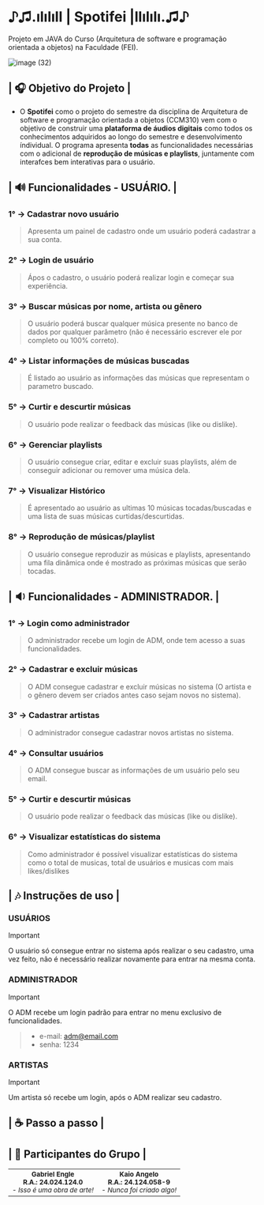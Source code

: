 # ♪♫.ılılıll | Spotifei |llılılı.♫♪
Projeto em JAVA do Curso (Arquitetura de software e programação orientada a objetos) na Faculdade (FEI).

![image (32)](https://github.com/user-attachments/assets/a15f001d-649c-4b5f-887b-05c0449ff9f4)

## | 🎧 Objetivo do Projeto | 
- O <b>Spotifei</b> como o projeto do semestre da disciplina de Arquitetura de software e programação orientada a objetos (CCM310) vem com o objetivo de construir uma <b>plataforma de áudios digitais</b> como todos os conhecimentos adquiridos ao longo do semestre e desenvolvimento índividual. O programa apresenta <b>todas</b> as funcionalidades necessárias com o adicional de <b>reprodução de músicas e playlists</b>, juntamente com interafces bem interativas para o usuário.

## | 🔊 Funcionalidades - USUÁRIO. |
### 1° -> Cadastrar novo usuário
  > Apresenta um painel de cadastro onde um usuário poderá cadastrar a sua conta.
### 2° -> Login de usuário
  > Ápos o cadastro, o usuário poderá realizar login e começar sua experiência.
### 3° -> Buscar músicas por nome, artista ou gênero
  > O usuário poderá buscar qualquer música presente no banco de dados por qualquer parâmetro (não é necessário escrever ele por completo ou 100% correto).
### 4° -> Listar informações de músicas buscadas
  > É listado ao usuário as informações das músicas que representam o parametro buscado.
### 5° -> Curtir e descurtir músicas
  > O usuário pode realizar o feedback das músicas (like ou dislike).
### 6° -> Gerenciar playlists
  > O usuário consegue criar, editar e excluir suas playlists, além de conseguir adicionar ou remover uma música dela.
### 7° -> Visualizar Histórico
  > É apresentado ao usuário as ultimas 10 músicas tocadas/buscadas e uma lista de suas músicas curtidas/descurtidas.
### 8° -> Reprodução de músicas/playlist
  > O usuário consegue reproduzir as músicas e playlists, apresentando uma fila dinâmica onde é mostrado as próximas músicas que serão tocadas.

## | 🔉 Funcionalidades - ADMINISTRADOR. |
### 1° -> Login como administrador
  > O administrador recebe um login de ADM, onde tem acesso a suas funcionalidades.
### 2° -> Cadastrar e excluir músicas
  > O ADM consegue cadastrar e excluir músicas no sistema (O artista e o gênero devem ser criados antes caso sejam novos no sistema). 
### 3° ->  Cadastrar artistas
  > O administrador consegue cadastrar novos artistas no sistema.
### 4° ->  Consultar usuários
  > O ADM consegue buscar as informações de um usuário pelo seu email.
### 5° -> Curtir e descurtir músicas
  > O usuário pode realizar o feedback das músicas (like ou dislike).
### 6° -> Visualizar estatísticas do sistema
  > Como administrador é possível visualizar estatísticas do sistema como o total de musicas, total de usuários e musicas com mais likes/dislikes

## | 🎶 Instruções de uso |

### USUÁRIOS
  > [!IMPORTANT]
  > O usuário só consegue entrar no sistema após realizar o seu cadastro, uma vez feito, não é necessário realizar novamente para entrar na mesma conta.

### ADMINISTRADOR
  > [!IMPORTANT]
  > O ADM recebe um login padrão para entrar no menu exclusivo de funcionalidades.
  >>  - e-mail: adm@email.com
  >>  - senha: 1234

### ARTISTAS                 
> [!IMPORTANT]
> Um artista só recebe um login, após o ADM realizar seu cadastro.

## | ☕ Passo a passo |

## | 🤝 Participantes do Grupo |
<table>
    <td align = "center">
        <sub>
          <b>Gabriel Engle</b>
          <br>
          <b>R.A.: 24.024.124.0</b>
          <br>
          <cite>- Isso é uma obra de arte! </cite>
        </sub>
    </td>
    <td align="center">
        <sub>
          <b>Kaio Angelo</b>
          <br>
          <b>R.A.: 24.124.058-9</b>
          <br>
          <cite>- Nunca foi criado algo! </cite>
        </sub>
    </td>
  </tr>
</table>
